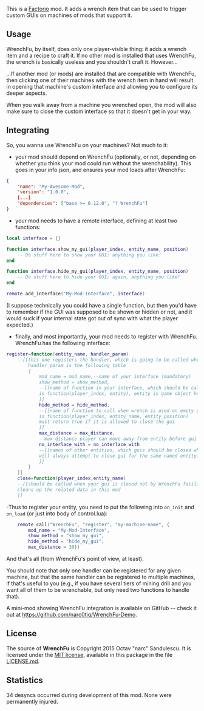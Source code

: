 This is a [Factorio](http://www.factorio.com/) mod. It adds a wrench item that
can be used to trigger custom GUIs on machines of mods that support it.


## Usage ##

WrenchFu, by itself, does only one player-visible thing: it adds a wrench item
and a recipe to craft it. If no other mod is installed that uses WrenchFu,
the wrench is basically useless and you shouldn't craft it. However...

...If another mod (or mods) are installed that are compatible with WrenchFu, then
clicking one of their machines with the wrench item in hand will result in
opening that machine's custom interface and allowing you to configure its
deeper aspects.

When you walk away from a machine you wrenched open, the mod will also make
sure to close the custom interface so that it doesn't get in your way.


## Integrating ##

So, you wanna use WrenchFu on your machines? Not much to it:

- your mod should depend on WrenchFu (optionally, or not, depending on whether
you think your mod could run without the wrenchability). This goes in your
info.json, and ensures your mod loads after WrenchFu:

```JSON
{
    "name": "My-Awesome-Mod",
    "version": "1.0.0",
    [...]
    "dependencies": ["base >= 0.12.0", "? WrenchFu"]
}
```

- your mod needs to have a remote interface, defining at least two functions:

```Lua
local interface = {}

function interface.show_my_gui(player_index, entity_name, position)
    -- Do stuff here to show your GUI; anything you like!
end

function interface.hide_my_gui(player_index, entity_name, position)
    -- Do stuff here to hide your GUI; again, anything you like!
end

remote.add_interface("My-Mod-Interface", interface)
```

(I suppose technically you could have a single function, but then you'd have to
 remember if the GUI was supposed to be shown or hidden or not, and it would
 suck if your internal state got out of sync with what the player expected.)


- finally, and most importantly, your mod needs to register with WrenchFu. WrenchFu has the following interface:
```Lua
register=function(entity_name, handler_param)
    --[[this one registers the handler, which is going to be called when player uses Wrench onto the entity_name
        handler_param is the following table
        {
            mod_name = mod_name,--name of your interface (mandatory)
            show_method = show_method, 
            --[[name of function in your interface, which should be called whe entity_name is wrenched (mandatory)
            is function(player_index, entity), entity is game object here
            ]]
            hide_method = hide_method,
            --[[name of function to call when wrench is used on empty ground or player moved too far or a specific other entity if clicked with wrench 
            is function(player_index, entity_name, entity_position)
            must return true if it is allowed to close the gui
            ]]
            max_distance = max_distance,
            --max distance player can move away from entity before gui is closed, if nil - unlimited
            no_interlace_with = no_interlace_with 
            --[[names of other entities, which guis should be closed when gui for this entity is opened
            will always attempt to close gui for the same named entity.
            ]]
        }
    ]]
    close=function(player_index,entity_name)
    --[[should be called when your gui is closed not by WrenchFu facilities.
    cleans up the related data in this mod
    ]]
```
-Thus to register your entity, you need to put the following into `on_init` and `on_load` (or just into body of control.lua):

```Lua
    remote.call("WrenchFu", "register", "my-machine-name", {
        mod_name = "My-Mod-Interface", 
        show_method = "show_my_gui",
        hide_method = "hide_my_gui",
        max_distance = 30})
```

And that's all (from WrenchFu's point of view, at least).

You should note that only one handler can be registered for any given machine,
but that the same handler can be registered to multiple machines, if that's
useful to you (e.g., if you have several tiers of mining drill and you want all
of them to be wrenchable, but only need two functions to handle that).


A mini-mod showing WrenchFu integration is available on GitHub -- check it out
at <https://github.com/narc0tiq/WrenchFu-Demo>.


## License ##

The source of **WrenchFu** is Copyright 2015 Octav "narc" Sandulescu. It
is licensed under the [MIT license][mit], available in this package in the file
[LICENSE.md](LICENSE.md).

[mit]: http://opensource.org/licenses/mit-license.html


## Statistics ##

34 desyncs occurred during development of this mod. None were permanently injured.
